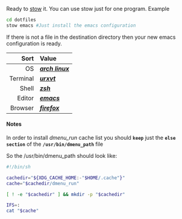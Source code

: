 Ready to [stow](https://www.gnu.org/software/stow/) it.
You can use stow just for one program. Example
```sh
cd dotfiles
stow emacs #Just install the emacs configuration
```
If there is not a file in the destination directory then
your new emacs configuration is ready.

|     Sort | Value                                                            |
|---------:|:-----------------------------------------------------------------|
|       OS | ***[arch linux](https://archlinux.org)***                        |
| Terminal | ***[urxvt](https://wiki.archlinux.org/index.php/Rxvt-unicode)*** |
|    Shell | ***[zsh](https://zsh.org/)***                                    |
|   Editor | ***[emacs](http://www.gnu.org/software/emacs)***                 |
|  Browser | ***[firefox](https://www.mozilla.org/en-GB/firefox/)***          |

#### Notes
In order to install *dmenu_run* cache list
you should **`keep`** just the **`else section`** of the
**`/usr/bin/dmenu_path`** file

So the /usr/bin/dmenu_path should look like:
```sh
#!/bin/sh

cachedir="${XDG_CACHE_HOME:-"$HOME/.cache"}"
cache="$cachedir/dmenu_run"

[ ! -e "$cachedir" ] && mkdir -p "$cachedir"

IFS=:
cat "$cache"
```
